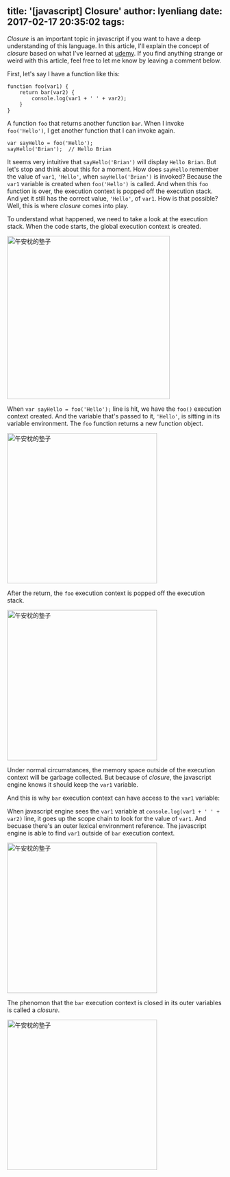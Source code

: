 title: '[javascript] Closure'
author: lyenliang
date: 2017-02-17 20:35:02
tags:
---
*Closure* is an important topic in javascript if you want to have a deep understanding of this language. 
In this article, I'll explain the concept of *closure* based on what I've learned at [udemy](https://www.udemy.com/). If you find anything strange or weird with this article, feel free to let me know by leaving a comment below.

First, let's say I have a function like this:

    function foo(var1) {
    	return bar(var2) {
        	console.log(var1 + ' ' + var2);
        }
    }
    
A function `foo` that returns another function `bar`. When I invoke `foo('Hello')`, I get another function that I can invoke again. 

    var sayHello = foo('Hello');
    sayHello('Brian');	// Hello Brian
    
It seems very intuitive that `sayHello('Brian')` will display `Hello Brian`. But let's stop and think about this for a moment. How does `sayHello` remember the value of `var1`, `'Hello'`, when `sayHello('Brian')` is invoked? Because the `var1` variable is created when `foo('Hello')` is called. And when this `foo` function is over, the execution context is popped off the execution stack. And yet it still has the correct value, `'Hello'`, of `var1`. How is that possible? Well, this is where *closure* comes into play.

To understand what happened, we need to take a look at the execution stack.
When the code starts, the global execution context is created. 

<img src="/images/javascript/execution_stack/global.png" alt="午安枕的墊子" style="width: 380px;"/>

When `var sayHello = foo('Hello');` line is hit, we have the `foo()` execution context created. And the variable that's passed to it, `'Hello'`, is sitting in its variable environment. The `foo` function returns a new function object. 


<img src="/images/javascript/execution_stack/foo_var1.png" alt="午安枕的墊子" style="width: 350px;"/>

After the return, the `foo` execution context is popped off the execution stack.

<img src="/images/javascript/execution_stack/var1.png" alt="午安枕的墊子" style="width: 350px;"/>

Under normal circumstances, the memory space outside of the execution context will be garbage collected. But because of *closure*, the javascript engine knows it should keep the `var1` variable. 

And this is why `bar` execution context can have access to the `var1` variable:

When javascript engine sees the `var1` variable at `console.log(var1 + ' ' + var2)` line, it goes up the scope chain to look for the value of `var1`. And becuase there's an outer lexical environment reference. 
The javascript engine is able to find `var1` outside of `bar` execution context.


<img src="/images/javascript/execution_stack/var2_var1.png" alt="午安枕的墊子" style="width: 350px;"/>

The phenomon that the `bar` execution context is closed in its outer variables is called a *closure*.

<img src="/images/javascript/execution_stack/closure.png" alt="午安枕的墊子" style="width: 350px;"/>


